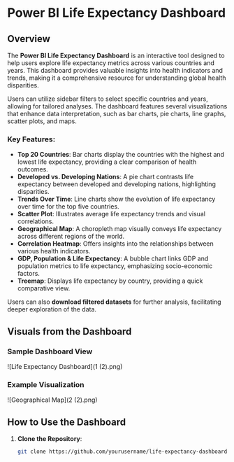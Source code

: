 # Power BI Life Expectancy Dashboard

## Overview
The **Power BI Life Expectancy Dashboard** is an interactive tool designed to help users explore life expectancy metrics across various countries and years. This dashboard provides valuable insights into health indicators and trends, making it a comprehensive resource for understanding global health disparities.

Users can utilize sidebar filters to select specific countries and years, allowing for tailored analyses. The dashboard features several visualizations that enhance data interpretation, such as bar charts, pie charts, line graphs, scatter plots, and maps.

### Key Features:
- **Top 20 Countries**: Bar charts display the countries with the highest and lowest life expectancy, providing a clear comparison of health outcomes.
- **Developed vs. Developing Nations**: A pie chart contrasts life expectancy between developed and developing nations, highlighting disparities.
- **Trends Over Time**: Line charts show the evolution of life expectancy over time for the top five countries.
- **Scatter Plot**: Illustrates average life expectancy trends and visual correlations.
- **Geographical Map**: A choropleth map visually conveys life expectancy across different regions of the world.
- **Correlation Heatmap**: Offers insights into the relationships between various health indicators.
- **GDP, Population & Life Expectancy**: A bubble chart links GDP and population metrics to life expectancy, emphasizing socio-economic factors.
- **Treemap**: Displays life expectancy by country, providing a quick comparative view.

Users can also **download filtered datasets** for further analysis, facilitating deeper exploration of the data.

## Visuals from the Dashboard

### Sample Dashboard View
![Life Expectancy Dashboard](1 (2).png)

### Example Visualization
![Geographical Map](2 (2).png)

## How to Use the Dashboard
1. **Clone the Repository**:
   ```bash
   git clone https://github.com/yourusername/life-expectancy-dashboard.git
